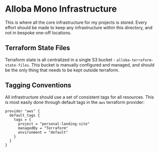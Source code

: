 # Alloba Mono Infrastructure

This is where all the core infrastructure for my projects is stored. 
Every effort should be made to keep any infrastructure within this directory, 
and not in bespoke one-off locations. 

## Terraform State Files

Terraform state is all centralized in a single S3 bucket - `alloba-terraform-state-files`. 
This bucket is manually configured and managed, and should be the only thing that needs to be kept outside terraform.

## Tagging Conventions

All infrastructure should use a set of consistent tags for all resources. 
This is most easily done through default tags in the `aws` terraform provider: 

```hcl
provider "aws" {
  default_tags {
    tags = {
      project = "personal-landing-site"
      managedBy = "Terraform"
      environment = "default"
    }
  }
}
```